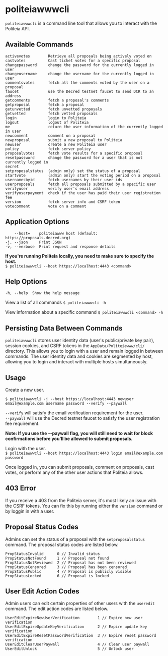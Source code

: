 # politeiawwwcli

`politeiawwwcli` is a command line tool that allows you to interact with the Politeia API.

## Available Commands
```
activevotes        Retrieve all proposals being actively voted on
castvotes          Cast ticket votes for a specific proposal
changepassword     change the password for the currently logged in user
changeusername     change the username for the currently logged in user
commentsvotes      fetch all the comments voted by the user on a proposal
faucet             use the Decred testnet faucet to send DCR to an address
getcomments        fetch a proposal's comments
getproposal        fetch a proposal
getunvetted        fetch unvetted proposals
getvetted          fetch vetted proposals
login              login to Politeia
logout             logout of Politeia
me                 return the user information of the currently logged in user
newcomment         comment on a proposal
newproposal        submit a new proposal to Politeia
newuser            create a new Politeia user
policy             fetch server policy
proposalvotes      fetch vote results for a specific proposal
resetpassword      change the password for a user that is not currently logged in
secret
setproposalstatus  (admin only) set the status of a proposal
startvote          (admin only) start the voting period on a proposal
usernamesbyid      fetch usernames by their user ids
userproposals      fetch all proposals submitted by a specific user
verifyuser         verify user's email address
verifyuserpayment  check if the user has paid their user registration fee
version            fetch server info and CSRF token
votecomment        vote on a comment
```

## Application Options
```
    --host=    politeiawww host (default: https://proposals.decred.org)
-j, --json     Print JSON
-v, --verbose  Print request and response details

```

**If you're running Politeia locally, you need to make sure to specify the host.**  
`$ politeiawwwcli --host https://localhost:4443 <command>`

## Help Options
`-h, --help  Show the help message`

View a list of all commands
`$ politeiawwwcli -h`

View information about a specific command
`$ politeiawwwcli <command> -h`

## Persisting Data Between Commands
`politeiawwwcli` stores  user identity data (user's public/private key pair), session cookies, and CSRF tokens in the `AppData/Politeiawww/cli/` directory.  This allows you to login with a user and remain logged in between commands.  The user identity data and cookies are segmented by host, allowing you to login and interact with multiple hosts simultaneously.

## Usage

Create a new user.
```
$ politeiawwwcli -j --host https://localhost:4443 newuser email@example.com username password --verify --paywall
```
`--verify` will satisfy the email verification requirement for the user.  
`--paywall` will use the Decred testnet faucet to satisfy the user registration fee requirement.  

**Note: If you use the --paywall flag, you will still need to wait for block confirmations before you'll be allowed to submit proposals.**

Login with the user.  
`$ politeiawwwcli --host https://localhost:4443 login email@example.com password`

Once logged in, you can submit proposals, comment on proposals, cast votes, or perform any of the other user actions that Politeia allows.  

## 403 Error
If you receive a 403 from the Politeia server, it's most likely an issue with the CSRF tokens.  You can fix this by running either the `version` command or by loggin in with a user.

## Proposal Status Codes
Admins can set the status of a proposal with the `setproposalstatus` command.  The proposal status codes are listed below.

```
PropStatusInvalid      0 // Invalid status
PropStatusNotFound     1 // Proposal not found
PropStatusNotReviewed  2 // Proposal has not been reviewed
PropStatusCensored     3 // Proposal has been censored
PropStatusPublic       4 // Proposal is publicly visible
PropStatusLocked       6 // Proposal is locked
```

## User Edit Action Codes
Admin users can edit certain properties of other users with the `useredit` command.  The edit action codes are listed below.

```
UserEditExpireNewUserVerification        1 // Expire new user verification
UserEditExpireUpdateKeyVerification      2 // Expire update key verification
UserEditExpireResetPasswordVerification  3 // Expire reset password verification
UserEditClearUserPaywall                 4 // Clear user paywall
UserEditUnlock                           5 // Unlock user
```
